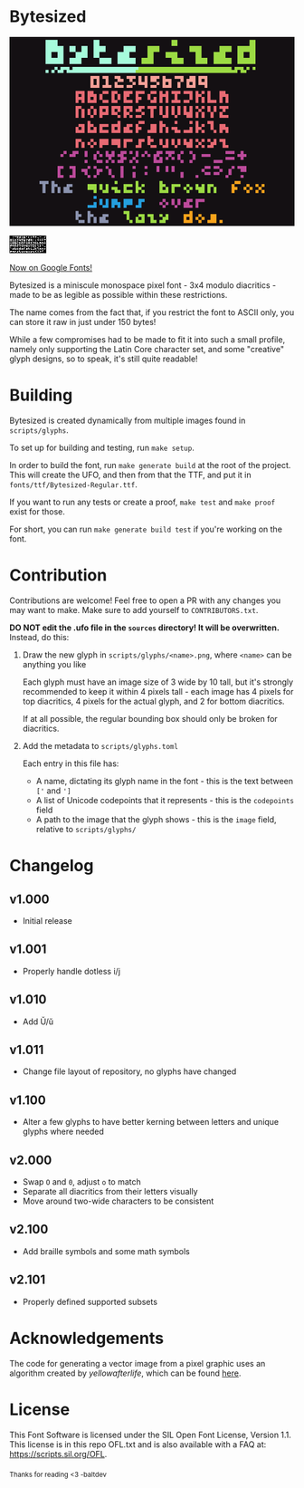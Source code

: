# Bytesized

![Preview image of the Bytesized font, containing numbers, the alphabet, some punctuation, and "The quick brown fox jumps over the lazy dog."](documentation/preview.png)

![The spritesheet of the ASCII part of the Bytesized font.](documentation/spritesheet.png)

[Now on Google Fonts!](https://fonts.google.com/specimen/Bytesized)

Bytesized is a miniscule monospace pixel font - 3x4 modulo diacritics - 
made to be as legible as possible within these restrictions.

The name comes from the fact that, if you restrict the font to ASCII only,
you can store it raw in just under 150 bytes!

While a few compromises had to be made to fit it into such a small profile,
namely only supporting the Latin Core character set,
and some "creative" glyph designs, so to speak,
it's still quite readable!

# Building

Bytesized is created dynamically from multiple images found in `scripts/glyphs`.

To set up for building and testing, run `make setup`.

In order to build the font, run `make generate build` at the root of the project. 
This will create the UFO, and then from that the TTF, and put it in `fonts/ttf/Bytesized-Regular.ttf`.

If you want to run any tests or create a proof, `make test` and `make proof` exist for those.

For short, you can run `make generate build test` if you're working on the font.

# Contribution

Contributions are welcome! Feel free to open a PR with any changes you may want to make. Make sure to add yourself to `CONTRIBUTORS.txt`.

**DO NOT edit the .ufo file in the `sources` directory! It will be overwritten.** Instead, do this:

1. Draw the new glyph in `scripts/glyphs/<name>.png`, where `<name>` can be anything you like
   
   Each glyph must have an image size of 3 wide by 10 tall,
   but it's strongly recommended to keep it within 4 pixels tall - 
   each image has 4 pixels for top diacritics,
   4 pixels for the actual glyph, and 2 for bottom diacritics.

   If at all possible, the regular bounding box should only be broken for diacritics.

2. Add the metadata to `scripts/glyphs.toml`

   Each entry in this file has:
   - A name, dictating its glyph name in the font - this is the text between `['` and `']`
   - A list of Unicode codepoints that it represents - this is the `codepoints` field
   - A path to the image that the glyph shows - this is the `image` field, relative to `scripts/glyphs/`


# Changelog

## v1.000
- Initial release

## v1.001
- Properly handle dotless i/j

## v1.010
- Add Ŭ/ŭ

## v1.011
- Change file layout of repository, no glyphs have changed

## v1.100
- Alter a few glyphs to have better kerning between letters and unique glyphs where needed

## v2.000
- Swap `O` and `0`, adjust `o` to match
- Separate all diacritics from their letters visually
- Move around two-wide characters to be consistent

## v2.100
- Add braille symbols and some math symbols

## v2.101
- Properly defined supported subsets

# Acknowledgements

The code for generating a vector image from a pixel graphic uses an algorithm created by _yellowafterlife_,
which can be found [here](https://yal.cc/grid-based-contour-traversal/).

# License 

This Font Software is licensed under the SIL Open Font License, Version 1.1. This license is in this repo OFL.txt and is also available with a FAQ at: https://scripts.sil.org/OFL.

<sub>Thanks for reading &lt;3 -baltdev</sub>

